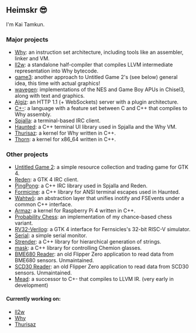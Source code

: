 ## Heimskr 😎

I'm Kai Tamkun.

### Major projects
- [Why](https://github.com/heimskr/why): an instruction set architecture, including tools like an assembler, linker and VM.
- [ll2w](https://github.com/heimskr/ll2w): a standalone half-compiler that compiles LLVM intermediate representation into Why bytecode.
- [game3](https://github.com/heimskr/game3): another approach to Untitled Game 2's (see below) general idea, this time with actual graphics!
- [wavegen](https://github.com/heimskr/wavegen): implementations of the NES and Game Boy APUs in Chisel3, along with text and graphics.
- [Algiz](https://github.com/heimskr/algiz): an HTTP 1.1 (+ WebSockets) server with a plugin architecture.
- [C+-](https://github.com/heimskr/c--): a language with a feature set between C and C++ that compiles to Why assembly.
- [Spjalla](https://github.com/heimskr/spjalla): a terminal-based IRC client.
- [Haunted](https://github.com/heimskr/haunted): a C++ terminal UI library used in Spjalla and the Why VM.
- [Thurisaz](https://github.com/heimskr/thurisaz): a kernel for Why written in C++.
- [Thorn](https://github.com/heimskr/thorn): a kernel for x86_64 written in C++.

### Other projects
- [Untitled Game 2](https://github.com/heimskr/game2): a simple resource collection and trading game for GTK 4.
- [Reden](https://github.com/heimskr/reden): a GTK 4 IRC client.
- [PingPong](https://github.com/heimskr/pingpong): a C++ IRC library used in Spjalla and Reden.
- [Formicine](https://github.com/heimskr/formicine): a C++ library for ANSI terminal escapes used in Haunted.
- [Wahtwō](https://github.com/heimskr/wahtwo): an abstraction layer that unifies inotify and FSEvents under a common C++ interface.
- [Armaz](https://github.com/heimskr/armaz): a kernel for Raspberry Pi 4 written in C++.
- [Probability Chess](https://github.com/heimskr/probchess): an implementation of my chance-based chess variant.
- [RV32-Verilog](https://github.com/heimskr/RV32-verilog): a GTK 4 interface for Fernsicles's 32-bit RISC-V simulator.
- [Serial](https://github.com/heimskr/serial): a simple serial monitor.
- [Strender](https://github.com/heimskr/strender): a C++ library for hierarchical generation of strings.
- [mask](https://github.com/heimskr/mask): a C++ library for controlling Chemion glasses.
- [BME680 Reader](https://github.com/heimskr/flipperzero-bme680): an old Flipper Zero application to read data from BME680 sensors. Unmaintained.
- [SCD30 Reader](https://github.com/heimskr/flipperzero-scd30): an old Flipper Zero application to read data from SCD30 sensors. Unmaintained.
- [Mead](https://github.com/heimskr/mead): a successor to C+- that compiles to LLVM IR. (very early in development)

#### Currently working on:
- [ll2w](https://github.com/heimskr/ll2w)
- [Why](https://github.com/heimskr/why)
- [Thurisaz](https://github.com/heimskr/thurisaz)
